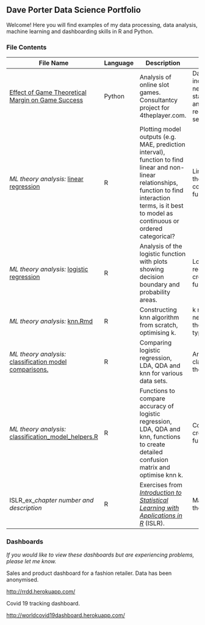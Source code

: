 ## Dave Porter Data Science Portfolio

Welcome! Here you will find examples of my data processing, data analysis, machine learning and dashboarding skills in R and Python.

### File Contents

|File Name |Language |Description  |Exemplifies
|-----     |-----    |-----        |-----
[Effect of Game Theoretical Margin on Game Success](Effect_of_Game_Theoretical_Margin_on_Game_Success.ipynb) |Python |Analysis of online slot games. Consultantcy project for 4theplayer.com. |Data processing including nesting/unnesting, statistical analysis, linear regression, seaborn.
*ML theory analysis:* [linear regression](https://rpubs.com/davecporter/linear_regression) |R |Plotting model outputs (e.g. MAE, prediction interval), function to find linear and non-linear relationships, function to find interaction terms, is it best to model as continuous or ordered categorical? |Linear regression theory, creating complex functions, ggplot.
*ML theory analysis:* [logistic regression](https://rpubs.com/davecporter/logistic_regression) |R  |Analysis of the logistic function with plots showing decision boundary and probability areas. |Logistic regression theory, creating complex functions, ggplot.
*ML theory analysis:* [knn.Rmd](knn.Rmd) |R  |Constructing knn algorithm from scratch, optimising k. |k nearest neighbours theory, R data type manipulation.
*ML theory analysis:* [classification model comparisons. ](https://rpubs.com/davecporter/classification_model_comparisons)  |R  |Comparing logistic regression, LDA, QDA and knn for various data sets.  |Analysis of classification theory.
*ML theory analysis:* [classification_model_helpers.R](classification_model_helpers.R)  |R  |Functions to compare accuracy of logistic regression, LDA, QDA and knn, functions to create detailed confusion matrix and optimise knn k.  |Confusion matrix, creating complex functions.
ISLR_ex_*chapter number and description* |R |Exercises from [*Introduction to Statistical Learning with Applications in R*](https://www.statlearning.com/) (ISLR). |Machine learning theory.

### Dashboards

*If you would like to view these dashboards but are experiencing problems, please let me know.*

Sales and product dashboard for a fashion retailer. Data has been anonymised.

http://rrdd.herokuapp.com/

Covid 19 tracking dashboard.

http://worldcovid19dashboard.herokuapp.com/
